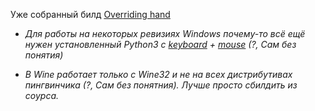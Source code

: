 Уже собранный билд [Overriding hand](https://github.com/DraSolace/Overriding-Handv1.1)

* *Для работы на некоторых ревизиях Windows почему-то всё ещё нужен установленный Python3 с [keyboard](https://github.com/boppreh/keyboard) + [mouse](https://github.com/boppreh/mouse) (?, Сам без понятия)* 

* *В Wine работает только с Wine32 и не на всех дистрибутивах пингвинчика (?, Сам без понятния). Лучше просто сбилдить из соурса.* 
